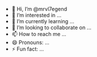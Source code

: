 - 👋 Hi, I’m @mrvl7egend
- 👀 I’m interested in ...
- 🌱 I’m currently learning ...
- 💞️ I’m looking to collaborate on ...
- 📫 How to reach me ...
- 😄 Pronouns: ...
- ⚡ Fun fact: ...

<!---
mrvl7egend/mrvl7egend is a ✨ special ✨ repository because its `README.md` (this file) appears on your GitHub profile.
You can click the Preview link to take a look at your changes.
--->
